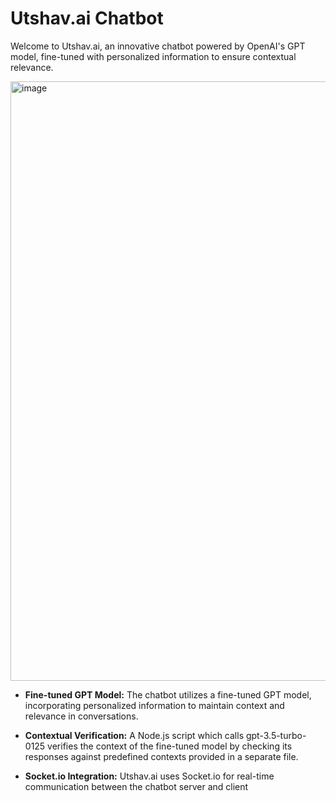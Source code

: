 # Utshav.ai Chatbot

Welcome to Utshav.ai, an innovative chatbot powered by OpenAI's GPT model, fine-tuned with personalized information to ensure contextual relevance.

<img width="959" alt="image" src="https://github.com/Ut8v/Utshav.AI/assets/89486790/bcaf1ad2-17c1-409c-9556-65ebe8eec232">


- **Fine-tuned GPT Model:** The chatbot utilizes a fine-tuned GPT model, incorporating personalized information to maintain context and relevance in conversations.

- **Contextual Verification:** A Node.js script which calls gpt-3.5-turbo-0125 verifies the context of the fine-tuned model by checking its responses against predefined contexts provided in a separate file.
-  **Socket.io Integration:** Utshav.ai uses Socket.io for real-time communication between the chatbot server and client


